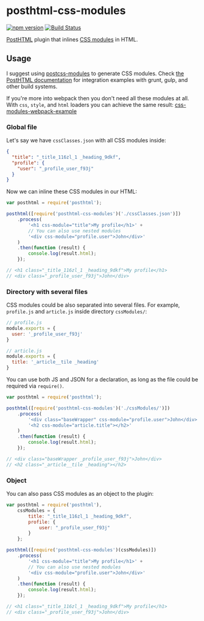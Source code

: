 # posthtml-css-modules
[![npm version](https://badge.fury.io/js/posthtml-css-modules.svg)](http://badge.fury.io/js/posthtml-css-modules)
[![Build Status](https://travis-ci.org/posthtml/posthtml-css-modules.svg?branch=master)](https://travis-ci.org/posthtml/posthtml-css-modules)

[PostHTML](https://github.com/posthtml/posthtml) plugin that inlines [CSS modules](https://github.com/css-modules/css-modules) in HTML.


## Usage
I suggest using [postcss-modules](https://github.com/outpunk/postcss-modules) to generate CSS modules.
Check [the PostHTML documentation](https://github.com/posthtml/posthtml#usage) for integration examples with grunt, gulp, and other build systems.

If you're more into webpack then you don't need all these modules at all.
With `css`, `style`, and `html` loaders you can achieve the same result:
[css-modules-webpack-example](https://github.com/maltsev/css-modules-webpack-example)

### Global file
Let's say we have `cssClasses.json` with all CSS modules inside:
```json
{
  "title": "_title_116zl_1 _heading_9dkf",
  "profile": {
    "user": "_profile_user_f93j"
  }
}
```

Now we can inline these CSS modules in our HTML:
```js
var posthtml = require('posthtml');

posthtml([require('posthtml-css-modules')('./cssClasses.json')])
    .process(
        '<h1 css-module="title">My profile</h1>' +
        // You can also use nested modules
        '<div css-module="profile.user">John</div>'
    )
    .then(function (result) {
        console.log(result.html);
    });

// <h1 class="_title_116zl_1 _heading_9dkf">My profile</h1>
// <div class="_profile_user_f93j">John</div>
```

### Directory with several files
CSS modules could be also separated into several files.
For example, `profile.js` and `article.js` inside directory `cssModules/`:
```js
// profile.js
module.exports = {
  user: '_profile_user_f93j'
}
```

```js
// article.js
module.exports = {
  title: '_article__tile _heading'
}
```
You can use both JS and JSON for a declaration, as long as the file could be required via `require()`.

```js
var posthtml = require('posthtml');

posthtml([require('posthtml-css-modules')('./cssModules/')])
    .process(
        '<div class="baseWrapper" css-module="profile.user">John</div>' +
        '<h2 css-module="article.title"></h2>'
    )
    .then(function (result) {
        console.log(result.html);
    });

// <div class="baseWrapper _profile_user_f93j">John</div>
// <h2 class="_article__tile _heading"></h2>
```


### Object
You can also pass CSS modules as an object to the plugin:
```js
var posthtml = require('posthtml'),
    cssModules = {
        title: "_title_116zl_1 _heading_9dkf",
        profile: {
            user: "_profile_user_f93j"
        }
    };

posthtml([require('posthtml-css-modules')(cssModules)])
    .process(
        '<h1 css-module="title">My profile</h1>' +
        // You can also use nested modules
        '<div css-module="profile.user">John</div>'
    )
    .then(function (result) {
        console.log(result.html);
    });

// <h1 class="_title_116zl_1 _heading_9dkf">My profile</h1>
// <div class="_profile_user_f93j">John</div>
```
